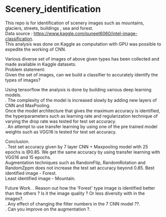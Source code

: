 # Scenery_identification
This repo is for identification of scenery images such as mountains, glaciers, streets, buildings , sea and forest.   
Data source : https://www.kaggle.com/puneet6060/intel-image-classification.  
This analysis was done on Kaggle as computation with GPU was possible to expedite the working of CNN.  
  
Various diverse set of images of above given types has  been collected and made available in Kaggle datasets.   
Problem statement:  
Given the set of images, can we build a classifier to accurately identify the types of images?  
  
Using tensorflow the analysis is done by building various deep learning models.  
. The complexity of the model is increased slowly by adding new layers of CNN and MaxPooling.  
Once the model architecture that gives the maximum accuracy is identified, the hyperparameters such as learning rate and regularization technique of varying the drop rate was tested for test set accuracy.  
. An attempt to use transfer learning by using one of the pre trained model weights such as VGG16 is tested for test set accuracy.    

Conclusion.  
. Test set accuracy given by 7 layer CNN + Maxpooling model with 25 epochs is @0.85. We get the same accuracy by using transfer learning with VGG16 and 15 epochs.  
Augmentation techniques such as RandomFlip, RandomRotation and RandomZppm does not increase the test set accuracy beyond 0.85.
Best identified image - Forest.  
Least identified image - Mountain.  
  
Future Work. 
. Reason out how the 'Forest' type image is identified better than the others ? Is it the image quality ? Or less diversity with in the images?.   
. Any effect of changing the filter numbers in the 7 CNN model ??.      
. Can you improve on the augmentation ?.    


